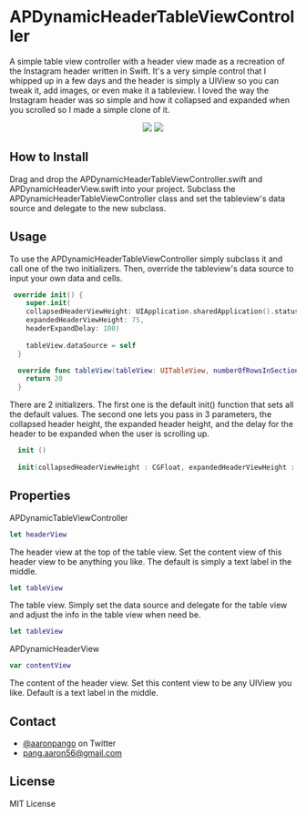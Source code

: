 # APDynamicHeaderTableViewController

A simple table view controller with a header view made as a recreation of the Instagram header written in Swift. It's a very simple control that I whipped up in a few days and the header is simply a UIView so you can tweak it, add images, or even make it a tableview. I loved the way the Instagram header was so simple and how it collapsed and expanded when you scrolled so I made a simple clone of it. 

<p align="center">
<img src="https://raw.github.com/aaronpang/APDynamicHeaderTableViewController/master/Gifs/one.gif"/>
<img src="https://raw.github.com/aaronpang/APDynamicHeaderTableViewController/master/Gifs/two.gif"/>
</p>

## How to Install ##

Drag and drop the APDynamicHeaderTableViewController.swift and APDynamicHeaderView.swift into your project. Subclass the APDynamicHeaderTableViewController class and set the tableview's data source and delegate to the new subclass.

## Usage ##

To use the APDynamicHeaderTableViewController simply subclass it and call one of the two initializers. Then, override the tableview's data source to input your own data and cells.

```swift
 override init() {
    super.init(
    collapsedHeaderViewHeight: UIApplication.sharedApplication().statusBarFrame.height,
    expandedHeaderViewHeight: 75,
    headerExpandDelay: 100)
    
    tableView.dataSource = self
  }

  override func tableView(tableView: UITableView, numberOfRowsInSection section: Int) -> Int {
    return 20
  }
```

There are 2 initializers. The first one is the default init() function that sets all the default values. The second one lets you pass in 3 parameters, the collapsed header height, the expanded header height, and the delay for the header to be expanded when the user is scrolling up.

```swift
  init ()
  
  init(collapsedHeaderViewHeight : CGFloat, expandedHeaderViewHeight : CGFloat, headerExpandDelay :CGFloat)
```

## Properties

APDynamicTableViewController

```swift
let headerView
```

The header view at the top of the table view. Set the content view of this header view to be anything you like. The default is simply a text label in the middle.

```swift
let tableView
```

The table view. Simply set the data source and delegate for the table view and adjust the info in the table view when need be.

```swift
let tableView
```

APDynamicHeaderView

```swift
var contentView
```

The content of the header view. Set this content view to be any UIView you like. Default is a text label in the middle.

## Contact

* [@aaronpango](https://twitter.com/AaronPango) on Twitter
* <a href="mailTo:pang.aaron56@gmail.com">pang.aaron56@gmail.com</a>

## License

MIT License
